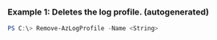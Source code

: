 ### Example 1: Deletes the log profile. (autogenerated)
```powershell
PS C:\> Remove-AzLogProfile -Name <String>
```


